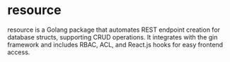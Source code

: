 # resource
resource is a Golang package that automates REST endpoint creation for database structs, supporting CRUD operations. It integrates with the gin framework and includes RBAC, ACL, and React.js hooks for easy frontend access.
